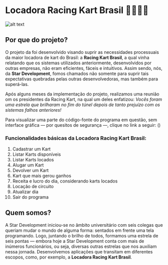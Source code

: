 # Locadora Racing Kart Brasil 🚙🏁📍🚩

![alt text](https://th.bing.com/th/id/OIP.egJsRDKEQN56kEzuCvDqIQHaE7?pid=ImgDet&rs=1)

## Por que do projeto?

O projeto da foi desenvolvido visando suprir as necessidades processuais da maior locadora de kart do Brasil: a **Racing Kart Brasil**, a qual vinha relatando que os sistemas utilizados anteriormente, desenvolvidos por outras empresas, não eram eficientes, fáceis e intuitivos. Assim sendo, nós, da **Star Development**, fomos chamados não somente para suprir tais expectativas quebradas pelas outras desenvolvedoras, mas também para superá-las.

Após alguns meses da implementação do projeto, realizamos uma reunião om os presidentes da Racing Kart, na qual um deles enfatizou: *Vocês foram uma estrela que brilharam no fim do túnel depois de tanto prejuízo com os sistemas falhos anteriores!*

Para visualizar uma parte do código-fonte do programa em questão, sem interface gráfica — por quesitos de segurança —, clique no link a seguir: ()

### Funcionalidades básicas da Locadora Racing Kart Brasil:

1. Cadastrar um Kart
2. Listar Karts disponíveis
3. Listar Karts locados
4. Alugar um Kart
5. Devolver um Kart
6. Kart que mais gerou ganhos
7. Receita e lucro do dia, considerando karts locados
8. Locação de circuito
9. Atualizar dia
10. Sair do programa

## Quem somos?

A Star Development iniciou-se no âmbito universitário com seis colegas que queriam mudar o mundo de alguma forma: sentados em frente uma tela programando. Logo, juntando o brilho de todos, formamos uma estrela de seis pontas — embora hoje a Star Development conta com mais de inúmeros funcionários, ou seja, diversas outras estrelas que nos auxiliam nessa jornada.
Desenvolvemos aplicações que transitam em diferentes escopos, como, por exemplo, a **Locadora Racing Kart Brasil**.





